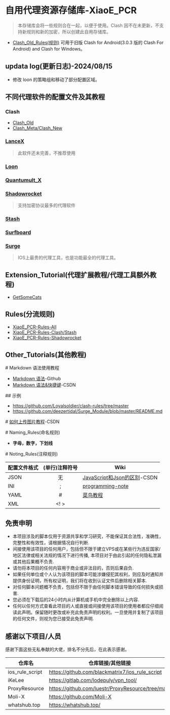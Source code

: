 # 自用代理资源存储库-XiaoE_PCR
> 本存储库会将一些规则合在一起，以便于使用。Clash 因不在未更新，不支持新规则和新的加密，所以创建此自用存储库。
- [Clash_Old_Rules(规则)](https://github.com/LaolunsiG/XiaoE_PCR/tree/main/rules/Clash_Old) 可用于旧版 Clash for Android(3.0.3 版的 Clash For Android) and Clash for Windows。

## updata log(更新日志)-2024/08/15
- 修改 loon 的策略组和移动了部分配置区域。

## 不同代理软件的配置文件及其教程
### Clash
- [Clash_Old](https://github.com/LaolunsiG/XiaoE_PCR/tree/main/Config_File/Clash)
- [Clash_Meta/Clash_New](https://github.com/LaolunsiG/XiaoE_PCR/tree/main/Config_File/Clash_Meta)

### [LanceX](https://github.com/LaolunsiG/XiaoE_PCR/tree/main/Config_File/LanceX)
> 此软件还未完善，不推荐使用

### [Loon](https://github.com/LaolunsiG/XiaoE_PCR/tree/main/Config_File/Loon)

### [Quantumult_X](https://github.com/LaolunsiG/XiaoE_PCR/tree/main/Config_File/Quantumult_X)

### [Shadowrocket](https://github.com/LaolunsiG/XiaoE_PCR/tree/main/Config_File/Shadowrocket)
> 支持加密协议最多的代理软件

### [Stash](https://github.com/LaolunsiG/XiaoE_PCR/tree/main/Config_File/Stash)

### [Surfboard](https://github.com/LaolunsiG/XiaoE_PCR/tree/main/Config_File/Surfboard)

### [Surge](https://github.com/LaolunsiG/XiaoE_PCR/tree/main/Config_File/Surge)
> IOS上最贵的代理工具，也是功能最全的代理工具。

## Extension_Tutorial(代理扩展教程/代理工具额外教程)
- [GetSomeCats](https://github.com/getsomecat/GetSomeCats/tree/Surge)

## Rules(分流规则)
- [XiaoE_PCR-Rules-All](https://github.com/LaolunsiG/XiaoE_PCR/tree/main/rules)
- [XiaoE_PCR-Rules-Clash/Stash](https://github.com/LaolunsiG/XiaoE_PCR/tree/main/rules/Clash_Meta)
- [XiaoE_PCR-Rules-Shadowrocket](https://github.com/LaolunsiG/XiaoE_PCR/tree/main/rules/Shadowrocket)

## Other_Tutorials(其他教程)
\# Markdown 语法使用教程
- [Markdown 语法](https://docs.github.com/zh/get-started/writing-on-github/getting-started-with-writing-and-formatting-on-github/basic-writing-and-formatting-syntax)-Github
- [Markdown 语法&快捷键](https://blog.csdn.net/github_38336924/article/details/82183088)-CSDN

\## 示例
- https://github.com/Loyalsoldier/clash-rules/tree/master
- https://github.com/deezertidal/Surge_Module/blob/master/README.md

\# [如何上传图片教程](https://blog.csdn.net/Cassie_zkq/article/details/79968598)-CSDN

\# Naming_Rules(命名规则)
- **字母，数字，下划线**

\# Noting_Rules(注释规则)

| 配置文件格式 | (单行)注释符号 | Wiki |
| -- | :--: | -- |
| JSON | 无 | [JavaScript和Json的区别](https://blog.csdn.net/qq_44273429/article/details/117409345)-CSDN |
| INI | ; | [programming-note](https://programming-note-sylarliu.readthedocs.io/zh-cn/latest/index.html) |
| YAML | # | [菜鸟教程](https://www.runoob.com/w3cnote/yaml-intro.html) |
| XML | <! > |  |

## 免责申明
- 本项目涉及的脚本仅用于资源共享和学习研究，不能保证其合法性，准确性，完整性和有效性，请根据情况自行判断.
- 间接使用该项目的任何用户，包括但不限于建立VPS或在某些行为违反国家/地区法律或相关法规的情况下进行传播, 本项目对于由此引起的任何隐私泄漏或其他后果概不负责.
- 请勿将本项目的任何内容用于商业或非法目的，否则后果自负.
- 如果任何单位或个人认为该项目的脚本可能涉嫌侵犯其权利，则应及时通知并提供身份证明，所有权证明，我们将在收到认证文件后删除相关脚本.
- 对任何脚本问题概不负责，包括但不限于由任何脚本错误导致的任何损失或损害.
- 您必须在下载后的24小时内从计算机或手机中完全删除以上内容.
- 任何以任何方式查看此项目的人或直接或间接使用该项目的使用者都应仔细阅读此声明。保留随时更改或补充此免责声明的权利。一旦使用并复制了该项目的任何文件，则视为您已接受此免责声明.

## 感谢以下项目/人员
感谢下面这些无私奉献的大佬，排名不分先后，在此表示感谢。

|仓库名|仓库链接/其他链接|Telegram频道|
|--|--|--|
|ios_rule_script|https://github.com/blackmatrix7/ios_rule_script||
|iKeLee|https://gitlab.com/lodepuly/vpn_tool/|https://t.me/iKeLee|
|ProxyResource|https://github.com/luestr/ProxyResource/tree/main||
|Moli-X|https://github.com/Moli-X|https://t.me/QuantX|
|whatshub.top|https://whatshub.top/||

